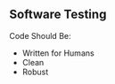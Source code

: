 ## Software Testing

<div class="fragment fadein">Code Should Be:</div>

<ul>
<li class="fragment fadein"> Written for Humans</li>
<li class="fragment fadein"> Clean</li>
<li class="fragment fadein"> Robust</li>
</ul>
